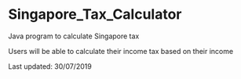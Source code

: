 # Singapore_Tax_Calculator
Java program to calculate Singapore tax

Users will be able to calculate their income tax based on their income

Last updated: 30/07/2019
